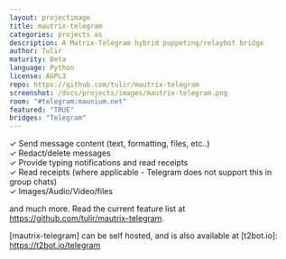 ```yaml
---
layout: projectimage
title: mautrix-telegram
categories: projects as
description: A Matrix-Telegram hybrid puppeting/relaybot bridge
author: Tulir
maturity: Beta
language: Python
license: AGPL3
repo: https://github.com/tulir/mautrix-telegram
screenshot: /docs/projects/images/mautrix-telegram.png
room: "#telegram:maunium.net"
featured: "TRUE"
bridges: "Telegram"
---
```


&#10003; Send message content (text, formatting, files, etc..)  
&#10003; Redact/delete messages  
&#10003; Provide typing notifications and read receipts  
&#10003; Read receipts (where applicable - Telegram does not support this in group chats)  
&#10003; Images/Audio/Video/files 

and much more. Read the current feature list at <https://github.com/tulir/mautrix-telegram>.

[mautrix-telegram] can be self hosted, and is also available at [t2bot.io]: <https://t2bot.io/telegram>
